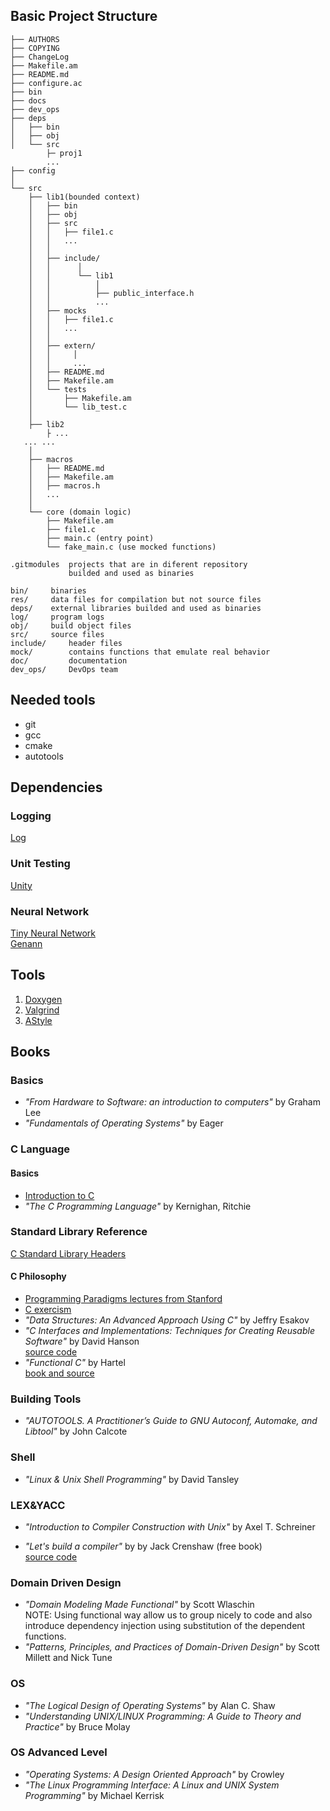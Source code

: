 ## Basic Project Structure

```
├── AUTHORS
├── COPYING
├── ChangeLog
├── Makefile.am
├── README.md
├── configure.ac
├── bin
├── docs
├── dev_ops
├── deps
│   ├── bin
│   ├── obj
│   └── src
        ├─ proj1
        ...
├── config
│
└── src
    ├── lib1(bounded context)
    │   ├── bin
    │   ├── obj
    │   ├── src
    │   │   ├── file1.c
    │   │   ...
    │   │
    │   ├── include/
    │   │      │
    │   │      └── lib1
    │   │          │
    │   │          ├── public_interface.h
    │   │          ...
    │   ├── mocks
    │   │   ├── file1.c
    │   │   ...
    │   │
    │   ├── extern/
    │   │     │
    │   │     ...
    │   ├── README.md
    │   ├── Makefile.am
    │   └── tests
    │       ├── Makefile.am
    │       └── lib_test.c
    │
    ├── lib2
        ├ ...
   ... ...
    │
    ├── macros
    │   ├── README.md
    │   ├── Makefile.am
    │   ├── macros.h
    │   ...
    │
    └── core (domain logic)
        ├── Makefile.am
        ├── file1.c
        ├── main.c (entry point)
        └── fake_main.c (use mocked functions)
```

```
.gitmodules  projects that are in diferent repository
             builded and used as binaries

bin/     binaries
res/     data files for compilation but not source files
deps/    external libraries builded and used as binaries
log/     program logs
obj/     build object files
src/     source files
include/     header files
mock/        contains functions that emulate real behavior
doc/         documentation
dev_ops/     DevOps team
```

## Needed tools

- git
- gcc
- cmake
- autotools

## Dependencies

### Logging
[Log](https://github.com/rxi/log.c)

### Unit Testing
[Unity](https://github.com/ThrowTheSwitch/Unity)

### Neural Network
[Tiny Neural Network](https://github.com/glouw/tinn) <br/>
[Genann](https://github.com/codeplea/genann)

## Tools
1. [Doxygen](https://www.doxygen.nl/index.html) <br/>
2. [Valgrind](https://valgrind.org/)            <br/>
3. [AStyle](http://astyle.sourceforge.net/)     <br/>

## Books

### Basics
- _"From Hardware to Software: an introduction to computers"_ by Graham Lee
- _"Fundamentals of Operating Systems"_ by Eager

### C Language

#### Basics
- [Introduction to C](http://ix.cs.uoregon.edu/~norris/cis330books/ThinkingInC/Index.html)
- _"The C Programming Language"_ by Kernighan, Ritchie

### Standard Library Reference

[C Standard Library Headers](https://en.cppreference.com/w/c/header)

#### C Philosophy
- [Programming Paradigms lectures from Stanford](https://www.youtube.com/watch?v=Ps8jOj7diA0&list=PL5BD86273FEF4DB0B)
- [C exercism](https://exercism.io/tracks/c)
- _"Data Structures: An Advanced Approach Using C"_ by Jeffry Esakov <br/>
- _"C Interfaces and Implementations: Techniques for Creating Reusable Software"_ by David Hanson  <br/>
  [source code](https://github.com/zlatozar/cii)
- _"Functional C"_ by Hartel  <br/>
  [book and source](https://research.utwente.nl/en/publications/functional-c)


### Building Tools
- _"AUTOTOOLS. A Practitioner’s Guide to GNU Autoconf, Automake, and Libtool"_ by John Calcote

### Shell
- _"Linux & Unix Shell Programming"_ by David Tansley

### LEX&YACC
- _"Introduction to Compiler Construction with Unix"_ by Axel T. Schreiner

- _"Let's build a compiler"_ by by Jack Crenshaw (free book)  <br/>
  [source code](https://github.com/lotabout/Let-s-build-a-compiler)

### Domain Driven Design
- _"Domain Modeling Made Functional"_ by Scott Wlaschin   <br/>
   NOTE: Using functional way allow us to group nicely to code and also  <br/>
         introduce dependency injection using substitution of the dependent functions.
- _"Patterns, Principles, and Practices of Domain-Driven Design"_ by Scott Millett and Nick Tune

### OS
- _"The Logical Design of Operating Systems"_ by Alan C. Shaw
- _"Understanding UNIX/LINUX Programming: A Guide to Theory and Practice"_ by Bruce Molay

### OS Advanced Level
- _"Operating Systems: A Design Oriented Approach"_ by Crowley
- _"The Linux Programming Interface: A Linux and UNIX System Programming"_ by Michael Kerrisk
